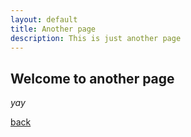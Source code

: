 ```yaml
---
layout: default
title: Another page
description: This is just another page
---
```


## Welcome to another page

_yay_

[back](./)